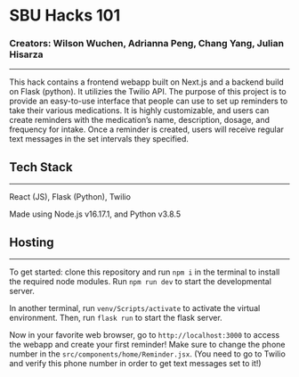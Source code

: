# SBU Hacks 101
### Creators: Wilson Wuchen, Adrianna Peng, Chang Yang, Julian Hisarza

---

This hack contains a frontend webapp built on Next.js and a backend build on Flask (python). It utilizies the Twilio API. The purpose of this project is to provide an easy-to-use interface that people can use to set up reminders to take their various medications. It is highly customizable, and users can create reminders with the medication’s name, description, dosage, and frequency for intake. Once a reminder is created, users will receive regular text messages in the set intervals they specified.


## Tech Stack

---

React (JS), Flask (Python), Twilio

Made using Node.js v16.17.1, and Python v3.8.5

## Hosting

---

To get started: clone this repository and run `npm i` in the terminal to install the required node modules. Run `npm run dev` to start the developmental server.

In another terminal, run `venv/Scripts/activate` to activate the virtual environment. Then, run `flask run` to start the flask server.

Now in your favorite web browser, go to ```http://localhost:3000``` to access the webapp and create your first reminder! Make sure to change the phone number in the `src/components/home/Reminder.jsx`. (You need to go to Twilio and verify this phone number in order to get text messages set to it!)